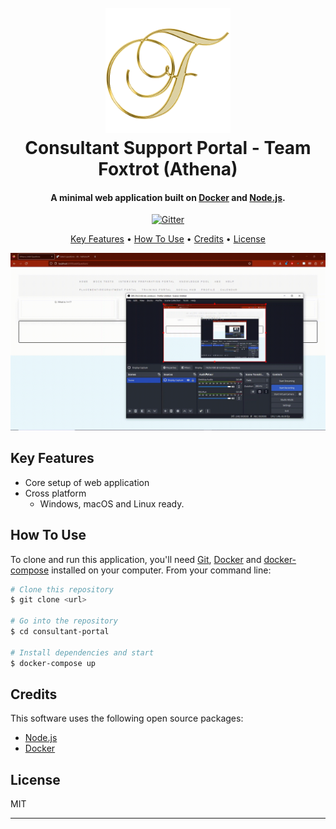 
<h1 align="center">
  <br><img src="./readme_resources/f_style.png" alt="Markdownify" width="200">
  <br>
  Consultant Support Portal - Team Foxtrot (Athena)
  <br>
</h1>

<h4 align="center">A minimal web application built on <a href="http://electron.atom.io" target="_blank">Docker</a> and <a href="">Node.js</a>.</h4>

<p align="center">
  <a href="https://badge.fury.io/js/electron-markdownify">
    <img src="https://badge.fury.io/js/electron-markdownify.svg"
         alt="Gitter">
  </a>

<p align="center">
  <a href="#key-features">Key Features</a> •
  <a href="#how-to-use">How To Use</a> •
  <a href="#credits">Credits</a> •
  <a href="#license">License</a>
</p>

![screenshot](./readme_resources/interview_bank.gif)

## Key Features

* Core setup of web application
* Cross platform
  - Windows, macOS and Linux ready.

## How To Use

To clone and run this application, you'll need [Git](https://git-scm.com), [Docker](https://www.docker.com/) and [docker-compose](https://docs.docker.com/compose/) installed on your computer. From your command line:

```bash
# Clone this repository
$ git clone <url>

# Go into the repository
$ cd consultant-portal

# Install dependencies and start 
$ docker-compose up

```

## Credits

This software uses the following open source packages:

- [Node.js](https://nodejs.org/)
- [Docker](https://www.docker.com/)

## License

MIT

---

